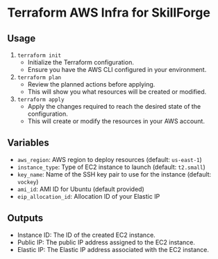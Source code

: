 # Terraform AWS Infra for SkillForge

## Usage

1. `terraform init`
    - Initialize the Terraform configuration.
    - Ensure you have the AWS CLI configured in your environment.
2. `terraform plan`
    - Review the planned actions before applying.
    - This will show you what resources will be created or modified.
3. `terraform apply`
    - Apply the changes required to reach the desired state of the configuration.
    - This will create or modify the resources in your AWS account.

## Variables

- `aws_region`: AWS region to deploy resources (default: `us-east-1`)
- `instance_type`: Type of EC2 instance to launch (default: `t2.small`)
- `key_name`: Name of the SSH key pair to use for the instance (default: `vockey`)
- `ami_id`: AMI ID for Ubuntu (default provided)
- `eip_allocation_id`: Allocation ID of your Elastic IP

## Outputs

- Instance ID: The ID of the created EC2 instance.
- Public IP: The public IP address assigned to the EC2 instance.
- Elastic IP: The Elastic IP address associated with the EC2 instance.
